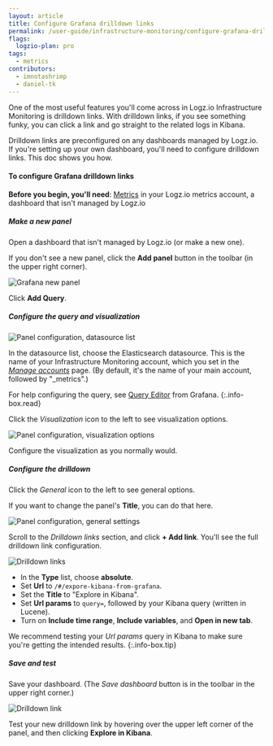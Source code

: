 ```yaml
---
layout: article
title: Configure Grafana drilldown links
permalink: /user-guide/infrastructure-monitoring/configure-grafana-drilldown-links.html
flags:
  logzio-plan: pro
tags:
  - metrics
contributors:
  - imnotashrimp
  - daniel-tk
---
```


One of the most useful features you'll come across
in Logz.io Infrastructure Monitoring
is drilldown links.
With drilldown links,
if you see something funky,
you can click a link
and go straight to the related logs in Kibana.

Drilldown links are preconfigured on any dashboards managed by Logz.io.
If you're setting up your own dashboard,
you'll need to configure drilldown links.
This doc shows you how.

#### To configure Grafana drilldown links

**Before you begin, you'll need**:
[Metrics]({{site.baseurl}}/shipping/) in your Logz.io metrics account,
a dashboard that isn't managed by Logz.io

<div class="tasklist">

##### Make a new panel

Open a dashboard that isn't managed by Logz.io (or make a new one).

If you don't see a new panel,
click the **Add panel** button in the toolbar (in the upper right corner).

![Grafana new panel]({{site.baseurl}}/images/grafana/new-panel.png)

Click **Add Query**.

##### Configure the query and visualization

![Panel configuration, datasource list]({{site.baseurl}}/images/grafana/panel-config--query--datasource-list.png)

In the datasource list, choose the Elasticsearch datasource.
This is the name of your Infrastructure Monitoring account,
which you set in the [_Manage accounts_](https://app.logz.io/#/dashboard/settings/manage-accounts) page.
(By default, it's the name of your main account, followed by "_metrics".)

For help configuring the query,
see [Query Editor](https://grafana.com/docs/grafana/latest/guides/basic_concepts/#query-editor)
from Grafana.
{:.info-box.read}

Click the _Visualization_ icon to the left to see visualization options.

![Panel configuration, visualization  options]({{site.baseurl}}/images/grafana/panel-config--query--visualization.png)

Configure the visualization as you normally would.

##### Configure the drilldown

Click the _General_ icon to the left to see general options.

If you want to change the panel's **Title**,
you can do that here.

![Panel configuration, general settings]({{site.baseurl}}/images/grafana/panel-config--general--add-link.png)

Scroll to the _Drilldown links_ section,
and click **+ Add link**.
You'll see the full drilldown link configuration.

![Drilldown links]({{site.baseurl}}/images/grafana/panel-config--general--drilldown-link-config.png)

* In the **Type** list, choose **absolute**.
* Set **Url** to `/#/expore-kibana-from-grafana`.
* Set the **Title** to "Explore in Kibana".
* Set **Url params** to `query=`, followed by your Kibana query (written in Lucene).
* Turn on **Include time range**, **Include variables**, and **Open in new tab**.

We recommend testing your _Url params_ query in Kibana
to make sure you're getting the intended results.
{:.info-box.tip}

##### Save and test

Save your dashboard.
(The _Save dashboard_ button is in the toolbar in the upper right corner.)

![Drilldown link]({{site.baseurl}}/images/grafana/panel-drilldown-link.png)

Test your new drilldown link
by hovering over the upper left corner of the panel,
and then clicking **Explore in Kibana**.

</div>
